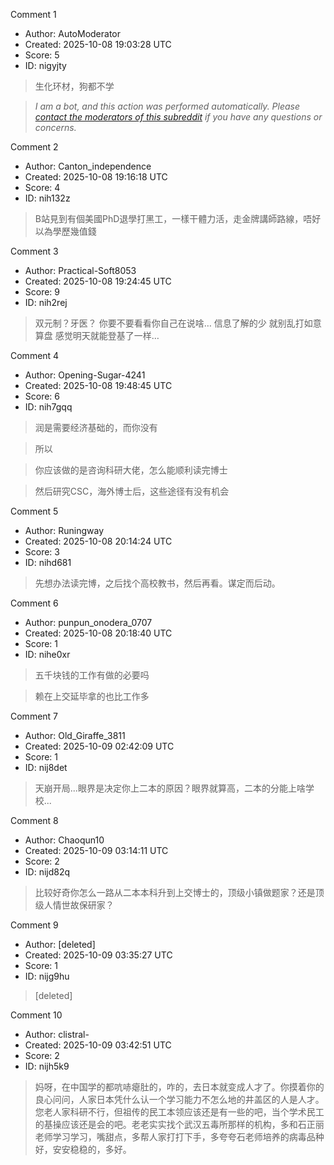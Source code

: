 Comment 1

- Author: AutoModerator
- Created: 2025-10-08 19:03:28 UTC
- Score: 5
- ID: nigyjty

> 生化环材，狗都不学

> *I am a bot, and this action was performed automatically. Please [contact the moderators of this subreddit](/message/compose/?to=/r/iwanttorun) if you have any questions or concerns.*

Comment 2

- Author: Canton_independence
- Created: 2025-10-08 19:16:18 UTC
- Score: 4
- ID: nih132z

> B站見到有個美國PhD退學打黑工，一樣干體力活，走金牌講師路線，唔好以為學歷幾值錢

Comment 3

- Author: Practical-Soft8053
- Created: 2025-10-08 19:24:45 UTC
- Score: 9
- ID: nih2rej

> 双元制？牙医？ 你要不要看看你自己在说啥… 信息了解的少 就别乱打如意算盘 感觉明天就能登基了一样…

Comment 4

- Author: Opening-Sugar-4241
- Created: 2025-10-08 19:48:45 UTC
- Score: 6
- ID: nih7gqq

> 润是需要经济基础的，而你没有

> 所以

> 你应该做的是咨询科研大佬，怎么能顺利读完博士

> 然后研究CSC，海外博士后，这些途径有没有机会

Comment 5

- Author: Runingway
- Created: 2025-10-08 20:14:24 UTC
- Score: 3
- ID: nihd681

> 先想办法读完博，之后找个高校教书，然后再看。谋定而后动。

Comment 6

- Author: punpun_onodera_0707
- Created: 2025-10-08 20:18:40 UTC
- Score: 1
- ID: nihe0xr

> 五千块钱的工作有做的必要吗


> 赖在上交延毕拿的也比工作多

Comment 7

- Author: Old_Giraffe_3811
- Created: 2025-10-09 02:42:09 UTC
- Score: 1
- ID: nij8det

> 天崩开局...眼界是决定你上二本的原因？眼界就算高，二本的分能上啥学校...

Comment 8

- Author: Chaoqun10
- Created: 2025-10-09 03:14:11 UTC
- Score: 2
- ID: nijd82q

> 比较好奇你怎么一路从二本本科升到上交博士的，顶级小镇做题家？还是顶级人情世故保研家？

Comment 9

- Author: [deleted]
- Created: 2025-10-09 03:35:27 UTC
- Score: 1
- ID: nijg9hu

> [deleted]

Comment 10

- Author: clistral-
- Created: 2025-10-09 03:42:51 UTC
- Score: 2
- ID: nijh5k9

> 妈呀，在中国学的都吭哧瘪肚的，咋的，去日本就变成人才了。你摸着你的良心问问，人家日本凭什么认一个学习能力不怎么地的井盖区的人是人才。您老人家科研不行，但祖传的民工本领应该还是有一些的吧，当个学术民工的基操应该还是会的吧。老老实实找个武汉五毒所那样的机构，多和石正丽老师学习学习，嘴甜点，多帮人家打打下手，多夸夸石老师培养的病毒品种好，安安稳稳的，多好。

